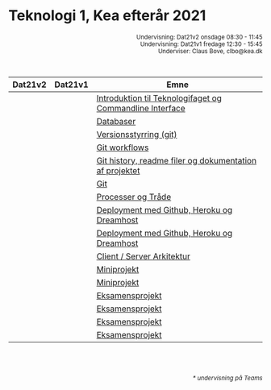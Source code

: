 <script src="https://code.jquery.com/jquery-3.2.1.min.js"></script>
<script src="script.js"></script>

# Teknologi 1, Kea efterår 2021
<div style="text-align:right"><small>
Undervisning: Dat21v2 onsdage 08:30 - 11:45 <br>    
Undervisning: Dat21v1 fredage 12:30 - 15:45 <br>    
Underviser: Claus Bove, clbo@kea.dk <br>
<br><br>
</small>  
</div>

| Dat21v2 | Dat21v1 | Emne | 
|:---|:---| --- |
||| [Introduktion til Teknologifaget og Commandline Interface](1.md)|
||| [Databaser](2.md)|
||| [Versionsstyrring (git)](3.md)|
||| [Git workflows](4.md)|
||| [Git history, readme filer og dokumentation af projektet](5.md)|
||| [Git](6.md)|
||| [Processer og Tråde](7.md)|
||| [Deployment med Github, Heroku og Dreamhost](8.md)|
||| [Deployment med Github, Heroku og Dreamhost](9.md)|
||| [Client / Server Arkitektur](10.md) |
||| [Miniprojekt](11.md)|
||| [Miniprojekt](12.md)|
||| [Eksamensprojekt](13.md)|
||| [Eksamensprojekt](14.md)|
||| [Eksamensprojekt](15.md)|
||| [Eksamensprojekt](16.md)|

<br><br>
<div style='text-align:right'><i><small>* undervisning på Teams</small></i></div>

<script>  
var dates = [
	{dat21v2: '25/08', dat21v1: '27/08'},
	{dat21v2: '01/09', dat21v1:'03/09' },
	{dat21v2: '08/09*', dat21v1:'10/09' },
	{dat21v2: '15/09', dat21v1:'17/09' 	},
	{dat21v2: '22/09*', dat21v1:'24/09'},
	{dat21v2: '29/09', dat21v1:'01/10'  },
	{dat21v2: '06/10*', dat21v1:'08/10'  },
	{dat21v2: '13/10', dat21v1:'15/10' },

	{dat21v2:'20/10*', dat21v1:'22/10' },

	{dat21v2:'27/10', dat21v1:'29/10'},
	{dat21v2:'10/11', dat21v1:'05/11'},
	{dat21v2:'17/11*', dat21v1:'12/11'},
	{dat21v2:'24/11', dat21v1:'19/11'},
	{dat21v2:'01/12*', dat21v1:'26/11'},
	{dat21v2:'08/12', dat21v1:'03/12' },
	{dat21v2:'15/12', dat21v1:'10/12'},

]
var table = document.getElementsByTagName("table");  
var tbody = document.getElementsByTagName("tbody")
var rows = document.getElementsByTagName("tr");  
for(i = 1; i < rows.length; i++){  
  var tds = rows[i].getElementsByTagName("td"); 
  tds[0].innerHTML= dates[i-1].dat21v2; 
  tds[1].innerHTML= dates[i-1].dat21v1;
}
/*
var section = document.getElementById('downloads');
console.log(section)
var ar = section.getElementsByTagName("a");

for (i = 0; i < ar.length; ++i)
   ar[i].style.display = "none";
*/

</script>
